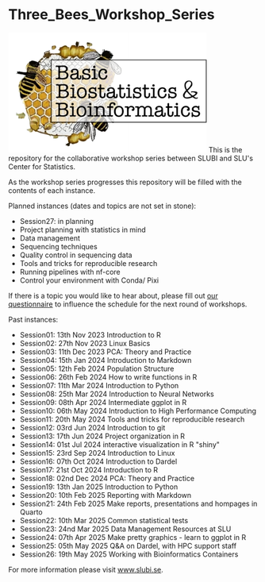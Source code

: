 # Three_Bees_Workshop_Series

<img src="/logos/3bees_fulltext.png" alt="alt text" width="400" />
This is the repository for the collaborative workshop series between SLUBI and SLU's Center for Statistics. 

As the workshop series progresses this repository will be filled with the contents of each instance. 

Planned instances (dates and topics are not set in stone): 
- Session27: in planning
- Project planning with statistics in mind
- Data management
- Sequencing techniques
- Quality control in sequencing data
- Tools and tricks for reproducible research
- Running pipelines with nf-core
- Control your environment with Conda/ Pixi

If there is a topic you would like to hear about, please fill out [our questionnaire](https://docs.google.com/forms/d/e/1FAIpQLSfojHf02MqnsVTgKK_tE403ogGI1Pfi9vLg1A407w4SrQbIIw/viewform) to influence the schedule for the next round of workshops.

Past instances: 
- Session01: 13th Nov 2023 Introduction to R
- Session02: 27th Nov 2023 Linux Basics
- Session03: 11th Dec 2023 PCA: Theory and Practice
- Session04: 15th Jan 2024 Introduction to Markdown
- Session05: 12th Feb 2024 Population Structure
- Session06: 26th Feb 2024 How to write functions in R
- Session07: 11th Mar 2024 Introduction to Python
- Session08: 25th Mar 2024 Introduction to Neural Networks
- Session09: 08th Apr 2024 Intermediate ggplot in R
- Session10: 06th May 2024 Introduction to High Performance Computing
- Session11: 20th May 2024 Tools and tricks for reproducible research
- Session12: 03rd Jun 2024 Introduction to git
- Session13: 17th Jun 2024 Project organization in R
- Session14: 01st Jul 2024 interactive visualization in R "shiny"
- Session15: 23rd Sep 2024 Introduction to Linux
- Session16: 07th Oct 2024 Introduction to Dardel
- Session17: 21st Oct 2024 Introduction to R
- Session18: 02nd Dec 2024 PCA: Theory and Practice
- Session19: 13th Jan 2025 Introduction to Python
- Session20: 10th Feb 2025 Reporting with Markdown
- Session21: 24th Feb 2025 Make reports, presentations and hompages in Quarto
- Session22: 10th Mar 2025 Common statistical tests
- Session23: 24nd Mar 2025 Data Management Resources at SLU
- Session24: 07th Apr 2025 Make pretty graphics - learn to ggplot in R
- Session25: 05th May 2025 Q&A on Dardel, with HPC support staff
- Session26: 19th May 2025 Working with Bioinformatics Containers

For more information please visit www.slubi.se. 
